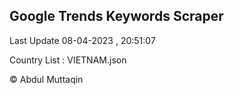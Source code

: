 

## Google Trends Keywords Scraper 
 
Last Update 08-04-2023 , 20:51:07

Country List :
VIETNAM.json



© Abdul Muttaqin 
